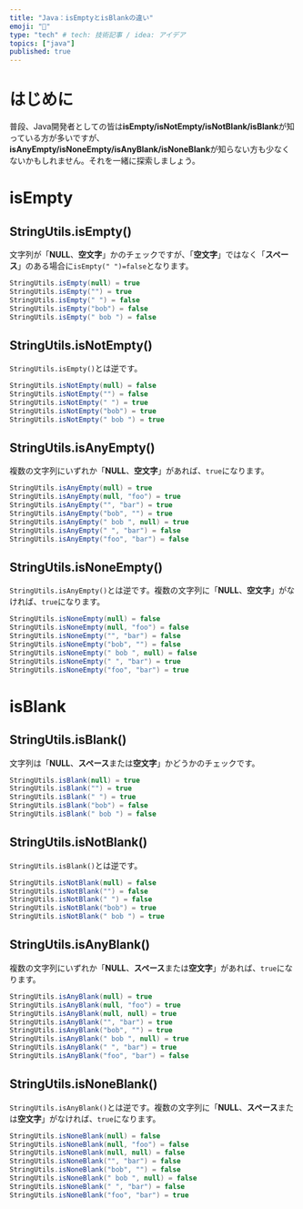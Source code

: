 ```yaml
---
title: "Java：isEmptyとisBlankの違い"
emoji: "👏"
type: "tech" # tech: 技術記事 / idea: アイデア
topics: ["java"]
published: true
---
```

# はじめに
普段、Java開発者としての皆は**isEmpty/isNotEmpty/isNotBlank/isBlank**が知っている方が多いですが、**isAnyEmpty/isNoneEmpty/isAnyBlank/isNoneBlank**が知らない方も少なくないかもしれません。それを一緒に探索しましょう。
# isEmpty
## StringUtils.isEmpty()
文字列が「**NULL**、**空文字**」かのチェックですが、「**空文字**」ではなく「**スペース**」のある場合に`isEmpty(" ")=false`となります。
```java
StringUtils.isEmpty(null) = true
StringUtils.isEmpty("") = true
StringUtils.isEmpty(" ") = false
StringUtils.isEmpty("bob") = false
StringUtils.isEmpty(" bob ") = false
```
## StringUtils.isNotEmpty()
`StringUtils.isEmpty()`とは逆です。
```java
StringUtils.isNotEmpty(null) = false
StringUtils.isNotEmpty("") = false
StringUtils.isNotEmpty(" ") = true
StringUtils.isNotEmpty("bob") = true
StringUtils.isNotEmpty(" bob ") = true
```
## StringUtils.isAnyEmpty()
複数の文字列にいずれか「**NULL**、**空文字**」があれば、`true`になります。
```java
StringUtils.isAnyEmpty(null) = true
StringUtils.isAnyEmpty(null, "foo") = true
StringUtils.isAnyEmpty("", "bar") = true
StringUtils.isAnyEmpty("bob", "") = true
StringUtils.isAnyEmpty(" bob ", null) = true
StringUtils.isAnyEmpty(" ", "bar") = false
StringUtils.isAnyEmpty("foo", "bar") = false
```
## StringUtils.isNoneEmpty()
`StringUtils.isAnyEmpty()`とは逆です。複数の文字列に「**NULL**、**空文字**」がなければ、`true`になります。
```java
StringUtils.isNoneEmpty(null) = false
StringUtils.isNoneEmpty(null, "foo") = false
StringUtils.isNoneEmpty("", "bar") = false
StringUtils.isNoneEmpty("bob", "") = false
StringUtils.isNoneEmpty(" bob ", null) = false
StringUtils.isNoneEmpty(" ", "bar") = true
StringUtils.isNoneEmpty("foo", "bar") = true
```
# isBlank
## StringUtils.isBlank()
文字列は「**NULL**、**スペース**または**空文字**」かどうかのチェックです。
```java
StringUtils.isBlank(null) = true
StringUtils.isBlank("") = true
StringUtils.isBlank(" ") = true
StringUtils.isBlank("bob") = false
StringUtils.isBlank(" bob ") = false
```
## StringUtils.isNotBlank()
`StringUtils.isBlank()`とは逆です。
```java
StringUtils.isNotBlank(null) = false
StringUtils.isNotBlank("") = false
StringUtils.isNotBlank(" ") = false
StringUtils.isNotBlank("bob") = true
StringUtils.isNotBlank(" bob ") = true
```
## StringUtils.isAnyBlank()
複数の文字列にいずれか「**NULL**、**スペース**または**空文字**」があれば、`true`になります。
```java
StringUtils.isAnyBlank(null) = true
StringUtils.isAnyBlank(null, "foo") = true
StringUtils.isAnyBlank(null, null) = true
StringUtils.isAnyBlank("", "bar") = true
StringUtils.isAnyBlank("bob", "") = true
StringUtils.isAnyBlank(" bob ", null) = true
StringUtils.isAnyBlank(" ", "bar") = true
StringUtils.isAnyBlank("foo", "bar") = false
```
## StringUtils.isNoneBlank()
`StringUtils.isAnyBlank()`とは逆です。複数の文字列に「**NULL**、**スペース**または**空文字**」がなければ、`true`になります。
```java
StringUtils.isNoneBlank(null) = false
StringUtils.isNoneBlank(null, "foo") = false
StringUtils.isNoneBlank(null, null) = false
StringUtils.isNoneBlank("", "bar") = false
StringUtils.isNoneBlank("bob", "") = false
StringUtils.isNoneBlank(" bob ", null) = false
StringUtils.isNoneBlank(" ", "bar") = false
StringUtils.isNoneBlank("foo", "bar") = true
```
